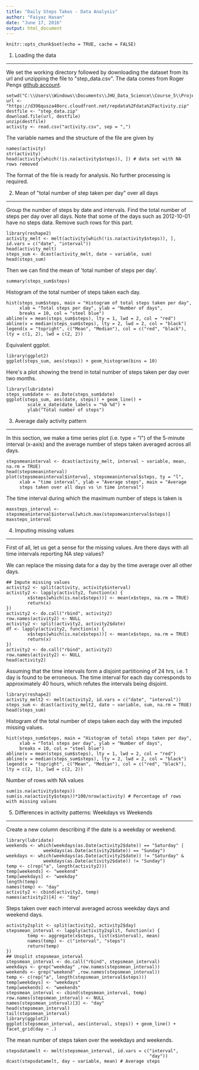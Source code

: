 ```yaml
---
title: "Daily Steps Takes - Data Analysis"
author: "Faiyaz Hasan"
date: "June 17, 2016"
output: html_document
---
```


```{r setup, include=FALSE}
knitr::opts_chunk$set(echo = TRUE, cache = FALSE)
```

1. Loading the data
-------------------

We set the working directory followed by downloading the dataset from its url and unzipping the file to "step_data.csv". The data comes from Roger Pengs [github account](https://github.com/rdpeng/RepData_PeerAssessment1).

```{r load data}
setwd("C:\\Users\\Windows\\Documents\\JHU_Data_Science\\Course_5\\Project_1\\")
url <- "https://d396qusza40orc.cloudfront.net/repdata%2Fdata%2Factivity.zip"
destfile <- "step_data.zip"
download.file(url, destfile)
unzip(destfile)
activity <- read.csv("activity.csv", sep = ",")
```

The variable names and the structure of the file are given by
```{r activity details}
names(activity)
str(activity)
head(activity[which(!is.na(activity$steps)), ]) # data set with NA rows removed
```
The format of the file is ready for analysis. No further processing is required. 

2. Mean of "total number of step taken per day" over all days
-------------------------------------------------------------

Group the number of steps by date and intervals. Find the total number of steps per day over all days. Note that some of the days such as 2012-10-01 have no steps data. Remove such rows for this part.

```{r steps mean}
library(reshape2)
activity_melt <- melt(activity[which(!is.na(activity$steps)), ], id.vars = c("date", "interval"))
head(activity_melt)
steps_sum <- dcast(activity_melt, date ~ variable, sum)
head(steps_sum)
```

Then we can find the mean of 'total number of steps per day'.
```{r total steps per day summary}
summary(steps_sum$steps)
```

Histogram of the total number of steps taken each day.
```{r total step per day histogram}
hist(steps_sum$steps, main = "Histogram of total steps taken per day",
     xlab = "Total steps per day", ylab = "Number of days", 
     breaks = 10, col = "steel blue")
abline(v = mean(steps_sum$steps), lty = 1, lwd = 2, col = "red")
abline(v = median(steps_sum$steps), lty = 2, lwd = 2, col = "black")
legend(x = "topright", c("Mean", "Median"), col = c("red", "black"),       lty = c(1, 2), lwd = c(2, 2))
```

Equivalent ggplot.
```{r ggplot histogram}
library(ggplot2)
ggplot(steps_sum, aes(steps)) + geom_histogram(bins = 10)
```

Here's a plot showing the trend in total number of steps taken per day over two months.
```{r total steps trend}
library(lubridate)
steps_sum$date <- as.Date(steps_sum$date)
ggplot(steps_sum, aes(date, steps)) + geom_line() +            
        scale_x_date(date_labels = "%b %d") + 
        ylab("Total number of steps")
```

3. Average daily activity pattern
---------------------------------

In this section, we make a time series plot (i.e. type = "l") of the 5-minute interval (x-axis) and the average number of steps taken averaged across all days.

```{r time series plot}
stepsmeaninterval <- dcast(activity_melt, interval ~ variable, mean, na.rm = TRUE)
head(stepsmeaninterval)
plot(stepsmeaninterval$interval, stepsmeaninterval$steps, ty = "l", 
     xlab = "time interval", ylab = "Average steps", main = "Average 
     steps taken over all days vs \n time interval")
```

The time interval during which the maximum number of steps is taken is

```{r max steps}
maxsteps_interval <- stepsmeaninterval$interval[which.max(stepsmeaninterval$steps)]
maxsteps_interval
```

4. Imputing missing values
--------------------------

First of all, let us get a sense for the missing values. Are there days with all time intervals reporting NA step values? 

We can replace the missing data for a day by the time average over all other days. 
```{r impute missing days data}
## Impute missing values
activity2 <- split(activity, activity$interval)
activity2 <- lapply(activity2, function(x) {
        x$steps[which(is.na(x$steps))] <- mean(x$steps, na.rm = TRUE)
        return(x)
})
activity2 <- do.call("rbind", activity2)
row.names(activity2) <- NULL
activity2 <- split(activity2, activity2$date)
df <- lapply(activity2, function(x) {
        x$steps[which(is.na(x$steps))] <- mean(x$steps, na.rm = TRUE)
        return(x)
})
activity2 <- do.call("rbind", activity2)
row.names(activity2) <- NULL
head(activity2)
```
Assuming that the time intervals form a disjoint partitioning of 24 hrs, i.e. 1 day is found to be erroneous. The time interval for each day corresponds to approximately 40 hours, which refutes the intervals being disjoint.

```{r steps mean2}
library(reshape2)
activity_melt2 <- melt(activity2, id.vars = c("date", "interval"))
steps_sum <- dcast(activity_melt2, date ~ variable, sum, na.rm = TRUE)
head(steps_sum)
```
Histogram of the total number of steps taken each day with the imputed missing values.
```{r total step per day histogram2}
hist(steps_sum$steps, main = "Histogram of total steps taken per day", 
     xlab = "Total steps per day", ylab = "Number of days", 
     breaks = 10, col = "steel blue")
abline(v = mean(steps_sum$steps), lty = 1, lwd = 2, col = "red")
abline(v = median(steps_sum$steps), lty = 2, lwd = 2, col = "black")
legend(x = "topright", c("Mean", "Median"), col = c("red", "black"), lty = c(2, 1), lwd = c(2, 2))
```

Number of rows with NA values
```{r NA row num}
sum(is.na(activity$steps))
sum(is.na(activity$steps))*100/nrow(activity) # Percentage of rows with missing values
```

5. Differences in activity patterns: Weekdays vs Weekends
---------------------------------------------------------

Create a new column describing if the date is a weekday or weekend.

```{r weekday status}
library(lubridate)
weekends <- which(weekdays(as.Date(activity2$date)) == "Saturday" |
              weekdays(as.Date(activity2$date)) == "Sunday")
weekdays <- which(weekdays(as.Date(activity2$date)) != "Saturday" &
              weekdays(as.Date(activity2$date)) != "Sunday")
temp <- c(rep("a", length(activity2)))
temp[weekends] <- "weekend"
temp[weekdays] <- "weekday"
length(temp)
names(temp) <- "day"
activity2 <- cbind(activity2, temp)
names(activity2)[4] <- "day"
```

Steps taken over each interval averaged across weekday days and weekend days.

```{r}
activity2split <- split(activity2, activity2$day)
stepsmean_interval <- lapply(activity2split, function(x) {
        temp <- aggregate(x$steps, list(x$interval), mean)
        names(temp) <- c("interval", "steps")
        return(temp)
})
## Unsplit stepsmean_interval
stepsmean_interval <- do.call("rbind", stepsmean_interval)
weekdays <- grep("weekday" ,row.names(stepsmean_interval))
weekends <- grep("weekend" ,row.names(stepsmean_interval))
temp <- c(rep("a", length(stepsmean_interval$steps)))
temp[weekdays] <- "weekdays"
temp[weekends] <- "weekends"
stepsmean_interval <- cbind(stepsmean_interval, temp)
row.names(stepsmean_interval) <- NULL
names(stepsmean_interval)[3] <- "day"
head(stepsmean_interval)
tail(stepsmean_interval)
library(ggplot2)
ggplot(stepsmean_interval, aes(interval, steps)) + geom_line() + facet_grid(day ~ .) 
```

The mean number of steps taken over the weekdays and weekends.

```{r weekday/end mean steps}
stepsdatamelt <- melt(stepsmean_interval, id.vars = c("interval",
                                                      "day"))
dcast(stepsdatamelt, day ~ variable, mean) # Average steps
```
